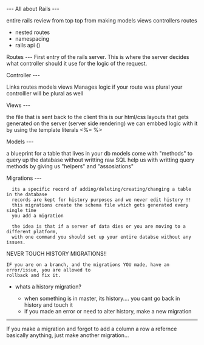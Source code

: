 --- All about Rails ---

entire rails review from top top 
from making models views controllers routes

- nested routes
- namespacing 
- rails api ()

Routes ---
First entry of the rails server. This is where the server decides what controller should it use for the logic
of the request.

Controller ---

Links routes models views
Manages logic
if your route was plural your controlller will be plural as well

Views --- 

the file that is sent back to the client
this is our html/css layouts that gets generated on the server (server side rendering)
we can embbed logic with it by using the template literals  <%= %>

Models ---

a blueprint for a table that lives in your db
models come with "methods" to query up the database without writting raw SQL
help us with writting query methods by giving us "helpers" and "assosiations"

   Migrations ---

      its a specific record of adding/deleting/creating/changing a table in the database
      records are kept for history purposes and we never edit history !!
      this migrations create the schema file which gets generated every single time 
      you add a migration

      the idea is that if a server of data dies or you are moving to a different platform,
      with one command you should set up your entire databse without any issues.


NEVER TOUCH HISTORY MIGRATIONS!!

    IF you are on a branch, and the migrations YOU made, have an error/issue, you are allowed to 
    rollback and fix it.

- whats a history migration?

   - when something is in master, its history.... you cant go back in history and touch it
   - if you made an error or need to alter history, make a new migration

---------------------------------

If you make a migration and forgot to add a column a row a refernce basically anything,
just make another migration...